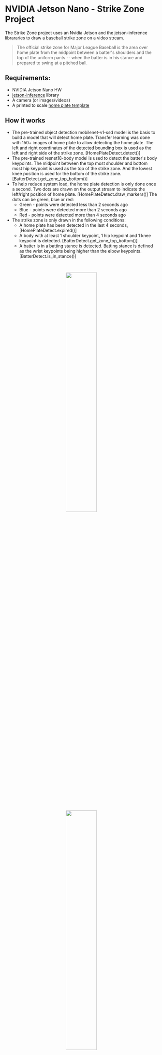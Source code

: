 # NVIDIA Jetson Nano - Strike Zone Project
The Strike Zone project uses an Nvidia Jetson and the jetson-inference librararies to draw a baseball strike zone on a video stream.


> The official strike zone for Major League Baseball is the area over home plate from the midpoint between a batter's shoulders and the top of the uniform pants -- when the batter is in his stance and prepared to swing at a pitched ball.

## Requirements:
- NVIDIA Jetson Nano HW
- [jetson-inference](https://github.com/dusty-nv/jetson-inference) library
- A camera (or images/videos)
- A printed to scale [home plate template](https://github.com/cjcdev/jetson-strike-zone/blob/main/homeplate.pdf)

## How it works
- The pre-trained object detection mobilenet-v1-ssd model is the basis to build a model that will detect home plate.  Transfer learning was done with 150+ images of home plate to allow detecting the home plate.  The left and right coordinates of the detected bounding box is used as the left and right side of the strike zone. [HomePlateDetect.detect()]
- The pre-trained resnet18-body model is used to detect the batter's body keypoints.  The midpoint between the top most shoulder and bottom most hip keypoint is used as the top of the strike zone.  And the lowest knee position is used for the bottom of the strike zone. [BatterDetect.get_zone_top_bottom()]
- To help reduce system load, the home plate detection is only done once a second.  Two dots are drawn on the output stream to indicate the left/right position of home plate.  [HomePlateDetect.draw_markers()] The dots can be green, blue or red:
    - Green - points were detected less than 2 seconds ago
    - Blue - points were detected  more than 2 seconds ago
    - Red - points were detected more than 4 seconds ago
- The strike zone is only drawn in the following conditions:
    - A home plate has been detected in the last 4 seconds, [HomePlateDetect.expired()]
    - A body with at least 1 shoulder keypoint, 1 hip keypoint and 1 knee keypoint is detected. [BatterDetect.get_zone_top_bottom()]
    - A batter is in a batting stance is detected.  Batting stance is defined as the wrist keypoints being higher than the elbow keypoints. [BatterDetect.is_in_stance()]

&nbsp; &nbsp; &nbsp; &nbsp;
<center><img src="stance-text.gif" width="45%"/></center> 
&nbsp; &nbsp; &nbsp; &nbsp;
<center> <img src="strike_zone-text.gif" width="45%"/> </center>


## Setup
There are a few steps required to get the project up and running.

### Jetson Setup
1. Checkout the [jetson-inference](https://github.com/dusty-nv/jetson-inference) repo and follow the [System Setup](https://github.com/dusty-nv/jetson-inference#system-setup) instructions.
2. Clone this repo next to the jetson-inference code, in the home directory.
    ```
    cd
    git clone https://github.com/cjcdev/jetson-strike-zone.git
    ```
3. Start the docker container with the jetson-strike-zone repo mounted as a volume:
    ```
    cd ~/jetson-inference
    ./docker/run.sh -v ~/jetson-strike-zone/:/jetson-inference/jetson-strike-zone
    ```

### Print Home Plate PDF
The `homeplate.pdf` document is an image of a large baseball home plate. To print the document over several pages:
1. Open the PDF in Adobe Acrobat and select Print
2. In the print dialog box, under Page Sizing & Handling, select **Poster**.
3. 6 pages should be printed out. Cut the pages, keeping the black border around the home plate.
4. Assemble the pieces together and attach with tape.

### VOC Dataset Labeling
The CVAT tool is used to label the home plate images dataset in VOC format. To install the cvat service and create a user account:
```
git clone https://github.com/opencv/cvat
cd cvat
docker compose up -d
docker exec -it cvat_server bash -ic 'python3 ~/manage.py createsuperuser'
```

login to https://localhost:8080


The `tranning/data/homeplate-voc` directory in this repository has the VOC labeled dataset that was collected and exported using CVAT. If you are creating your own dataset, a couple of additional steps need to be done to the CVAT exported data:
1. Create a labels.txt file in `homeplate-voc` that has a single line of text with the label `homeplate`.
    ```
    cd /jetson-interence/jetson-strike-zone/training/data
    echo "homeplate" > homeplate-voc/lables.txt
    ```
2. The exported `ImageSets/Main` will contain a `defaults.txt` file with all the image names.  We need to create the necessary test.txt, train.txt, trainval.txt and val.txt.  There is a helper script named `gen_image_set.sh` that will randomly sort all the names in defaults.txt and assign them to 80% Train, 10% Val and 10% Test.
    ```
    cd /jetson-interence/jetson-strike-zone/training/data
    ./gen_image_set.sh homeplate-voc
    ```

## Training
The home plate object detection required using transfer learning on the mobilenet-v1-ssd model with pictures of the homeplate template at different angles and locations.

The model was generated by training the 144 Image dataset over 200 epochs.  The command to do the training is:
```
cd /jetson-interence/jetson-strike-zone/training

python3 /jetson-inference/python/training/detection/ssd/train_ssd.py \
    --dataset-type=voc --data=data/homeplate-voc \
    --model-dir=models/homeplate \
    --batch-size=2 --workers=1 --epoch=200
```

Export onnx model:
```
cd /jetson-interence/jetson-strike-zone/training

python3 /jetson-inference/python/training/detection/ssd/onnx_export.py \
    --model-dir=models/homeplate
```

The final model can be found at
`/jetson-interence/jetson-strike-zone/training/models/homeplate/ssd-mobilenet.onnx`.

## Inference
The `/jetson-interence/jetson-strike-zone/strike_zone.py` is the inference code that draws a strike zone on an input stream.

1. Edit `/jetson-interence/jetson-strike-zone/run_strike_zone.sh` with the INPUT and OUTPUT variables for your system (same arguments as jetson-inference tools).
2. Run inference:
    ```
    /jetson-interence/jetson-strike-zone/
    ./run_strik_zone.sh
    ```